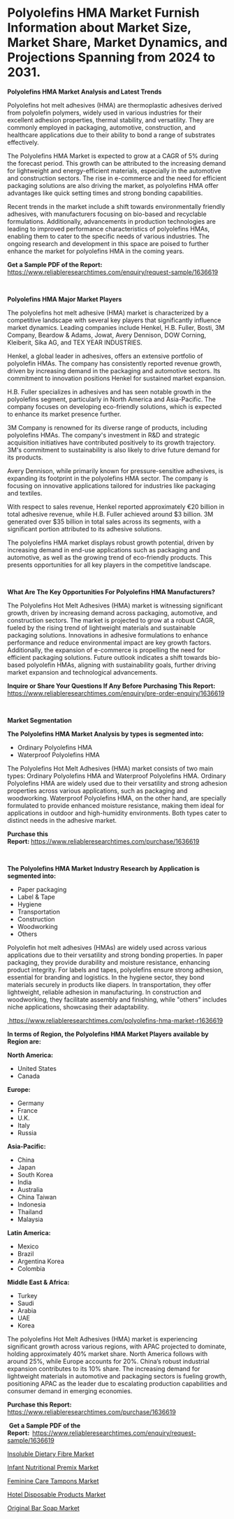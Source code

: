 <p><h1>Polyolefins HMA Market Furnish Information about Market Size, Market Share, Market Dynamics, and Projections Spanning from 2024 to 2031.</h1></p><p><strong>Polyolefins HMA Market Analysis and Latest Trends</strong></p>
<p><p>Polyolefins hot melt adhesives (HMA) are thermoplastic adhesives derived from polyolefin polymers, widely used in various industries for their excellent adhesion properties, thermal stability, and versatility. They are commonly employed in packaging, automotive, construction, and healthcare applications due to their ability to bond a range of substrates effectively.</p><p>The Polyolefins HMA Market is expected to grow at a CAGR of 5% during the forecast period. This growth can be attributed to the increasing demand for lightweight and energy-efficient materials, especially in the automotive and construction sectors. The rise in e-commerce and the need for efficient packaging solutions are also driving the market, as polyolefins HMA offer advantages like quick setting times and strong bonding capabilities.</p><p>Recent trends in the market include a shift towards environmentally friendly adhesives, with manufacturers focusing on bio-based and recyclable formulations. Additionally, advancements in production technologies are leading to improved performance characteristics of polyolefins HMAs, enabling them to cater to the specific needs of various industries. The ongoing research and development in this space are poised to further enhance the market for polyolefins HMA in the coming years.</p></p>
<p><strong>Get a Sample PDF of the Report:&nbsp;</strong> <a href="https://www.reliableresearchtimes.com/enquiry/request-sample/1636619">https://www.reliableresearchtimes.com/enquiry/request-sample/1636619</a></p>
<p>&nbsp;</p>
<p><strong>Polyolefins HMA Major Market Players</strong></p>
<p><p>The polyolefins hot melt adhesive (HMA) market is characterized by a competitive landscape with several key players that significantly influence market dynamics. Leading companies include Henkel, H.B. Fuller, Bosti, 3M Company, Beardow & Adams, Jowat, Avery Dennison, DOW Corning, Kleiberit, Sika AG, and TEX YEAR INDUSTRIES.</p><p>Henkel, a global leader in adhesives, offers an extensive portfolio of polyolefin HMAs. The company has consistently reported revenue growth, driven by increasing demand in the packaging and automotive sectors. Its commitment to innovation positions Henkel for sustained market expansion.</p><p>H.B. Fuller specializes in adhesives and has seen notable growth in the polyolefins segment, particularly in North America and Asia-Pacific. The company focuses on developing eco-friendly solutions, which is expected to enhance its market presence further.</p><p>3M Company is renowned for its diverse range of products, including polyolefins HMAs. The company's investment in R&D and strategic acquisition initiatives have contributed positively to its growth trajectory. 3M's commitment to sustainability is also likely to drive future demand for its products.</p><p>Avery Dennison, while primarily known for pressure-sensitive adhesives, is expanding its footprint in the polyolefins HMA sector. The company is focusing on innovative applications tailored for industries like packaging and textiles.</p><p>With respect to sales revenue, Henkel reported approximately €20 billion in total adhesive revenue, while H.B. Fuller achieved around $3 billion. 3M generated over $35 billion in total sales across its segments, with a significant portion attributed to its adhesive solutions.</p><p>The polyolefins HMA market displays robust growth potential, driven by increasing demand in end-use applications such as packaging and automotive, as well as the growing trend of eco-friendly products. This presents opportunities for all key players in the competitive landscape.</p></p>
<p>&nbsp;</p>
<p><strong>What Are The Key Opportunities For Polyolefins HMA Manufacturers?</strong></p>
<p><p>The Polyolefins Hot Melt Adhesives (HMA) market is witnessing significant growth, driven by increasing demand across packaging, automotive, and construction sectors. The market is projected to grow at a robust CAGR, fueled by the rising trend of lightweight materials and sustainable packaging solutions. Innovations in adhesive formulations to enhance performance and reduce environmental impact are key growth factors. Additionally, the expansion of e-commerce is propelling the need for efficient packaging solutions. Future outlook indicates a shift towards bio-based polyolefin HMAs, aligning with sustainability goals, further driving market expansion and technological advancements.</p></p>
<p><strong>Inquire or Share Your Questions If Any Before Purchasing This Report:</strong> <a href="https://www.reliableresearchtimes.com/enquiry/pre-order-enquiry/1636619">https://www.reliableresearchtimes.com/enquiry/pre-order-enquiry/1636619</a></p>
<p>&nbsp;</p>
<p><strong>Market Segmentation</strong></p>
<p><strong>The Polyolefins HMA Market Analysis by types is segmented into:</strong></p>
<p><ul><li>Ordinary Polyolefins HMA</li><li>Waterproof Polyolefins HMA</li></ul></p>
<p><p>The Polyolefins Hot Melt Adhesives (HMA) market consists of two main types: Ordinary Polyolefins HMA and Waterproof Polyolefins HMA. Ordinary Polyolefins HMA are widely used due to their versatility and strong adhesion properties across various applications, such as packaging and woodworking. Waterproof Polyolefins HMA, on the other hand, are specially formulated to provide enhanced moisture resistance, making them ideal for applications in outdoor and high-humidity environments. Both types cater to distinct needs in the adhesive market.</p></p>
<p><strong>Purchase this Report:&nbsp;</strong><a href="https://www.reliableresearchtimes.com/purchase/1636619">https://www.reliableresearchtimes.com/purchase/1636619</a></p>
<p>&nbsp;</p>
<p><strong>The Polyolefins HMA Market Industry Research by Application is segmented into:</strong></p>
<p><ul><li>Paper packaging</li><li>Label & Tape</li><li>Hygiene</li><li>Transportation</li><li>Construction</li><li>Woodworking</li><li>Others</li></ul></p>
<p><p>Polyolefin hot melt adhesives (HMAs) are widely used across various applications due to their versatility and strong bonding properties. In paper packaging, they provide durability and moisture resistance, enhancing product integrity. For labels and tapes, polyolefins ensure strong adhesion, essential for branding and logistics. In the hygiene sector, they bond materials securely in products like diapers. In transportation, they offer lightweight, reliable adhesion in manufacturing. In construction and woodworking, they facilitate assembly and finishing, while "others" includes niche applications, showcasing their adaptability.</p></p>
<p><a href="https://www.reliableresearchtimes.com/polyolefins-hma-market-r1636619">&nbsp;https://www.reliableresearchtimes.com/polyolefins-hma-market-r1636619</a></p>
<p><strong>In terms of Region, the Polyolefins HMA Market Players available by Region are:</strong></p>
<p>
    <p> <strong> North America: </strong>
        <ul>
            <li>United States</li>
            <li>Canada</li>
        </ul>
        </p> 
    <p> <strong> Europe: </strong>
        <ul>
            <li>Germany</li>
            <li>France</li>
            <li>U.K.</li>
            <li>Italy</li>
            <li>Russia</li>
        </ul>
        </p> 
    <p> <strong> Asia-Pacific: </strong>
        <ul>
            <li>China</li>
            <li>Japan</li>
            <li>South Korea</li>
            <li>India</li>
            <li>Australia</li>
            <li>China Taiwan</li>
            <li>Indonesia</li>
            <li>Thailand</li>
            <li>Malaysia</li>
        </ul>
        </p> 
    <p> <strong> Latin America: </strong>
        <ul>
            <li>Mexico</li>
            <li>Brazil</li>
            <li>Argentina Korea</li>
            <li>Colombia</li>
        </ul>
        </p> 
    <p> <strong> Middle East & Africa: </strong>
        <ul>
            <li>Turkey</li>
            <li>Saudi</li>
            <li>Arabia</li>
            <li>UAE</li>
            <li>Korea</li>
        </ul>
    </p>
    </p>
<p><p>The polyolefins Hot Melt Adhesives (HMA) market is experiencing significant growth across various regions, with APAC projected to dominate, holding approximately 40% market share. North America follows with around 25%, while Europe accounts for 20%. China’s robust industrial expansion contributes to its 10% share. The increasing demand for lightweight materials in automotive and packaging sectors is fueling growth, positioning APAC as the leader due to escalating production capabilities and consumer demand in emerging economies.</p></p>
<p><strong>Purchase this Report: </strong><a href="https://www.reliableresearchtimes.com/purchase/1636619">https://www.reliableresearchtimes.com/purchase/1636619</a></p>
<p>&nbsp;<strong>Get a Sample PDF of the Report:&nbsp;&nbsp;</strong><a href="https://www.reliableresearchtimes.com/enquiry/request-sample/1636619">https://www.reliableresearchtimes.com/enquiry/request-sample/1636619</a></p>
<p><strong></strong></p>
<p><p><a href="https://www.linkedin.com/pulse/global-insoluble-dietary-fibre-market-status-2024-2031-forecast-mm29e?trackingId=L6ewb29qTiO4LmLiV11LkQ%3D%3D">Insoluble Dietary Fibre Market</a></p><p><a href="https://www.linkedin.com/pulse/infant-nutritional-premix-market-global-insights-regional-analysis-bhfhe?trackingId=AXbQSE5VSZqgVkhtqlizTw%3D%3D">Infant Nutritional Premix Market</a></p><p><a href="https://medium.com/@arirfnd43_89799/feminine-care-tampons-industry-analysis-report-its-market-size-growing-with-a-cagr-of-13-3-c1d12c417e23?postPublishedType=repub">Feminine Care Tampons Market</a></p><p><a href="https://issuu.com/reportprime-2/docs/hotel-disposable-products-market-si_a63640fa2b732a">Hotel Disposable Products Market</a></p><p><a href="https://issuu.com/reportprime-2/docs/original-bar-soap-market-size-2030._0ca3e4a7634186">Original Bar Soap Market</a></p></p>